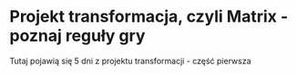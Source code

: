 # Projekt transformacja, czyli Matrix - poznaj reguły gry

Tutaj pojawią się 5 dni z projektu transformacji - część pierwsza
